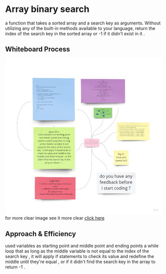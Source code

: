 # Array binary search
a function that takes a sorted array and a search key as arguments. Without utilizing any of the built-in methods available to your language, return the index of the search key in the sorted array or -1 if it didn't exist in it .

## Whiteboard Process
![white1](../assets/cc3.jpg)
for more clear image see it more clear [click here](https://miro.com/app/board/o9J_lD2igI0=/)

## Approach & Efficiency
used variables as starting point and middle point and ending points a while loop that as long as the middle variable is not equal to the index of the search key , it will apply if statements to check its value and redefine the middle until they're equal , or if it didn't find the search key in the array to return -1 .